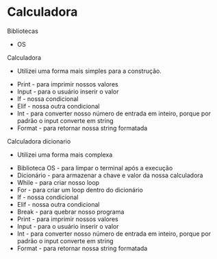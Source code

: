 # Calculadora

Bibliotecas
- OS

Calculadora
 - Utilizei uma forma mais simples para a construção.
 * Print - para imprimir nossos valores
 * Input - para o usuário inserir o valor
 * If - nossa condicional
 * Elif - nossa outra condicional
 * Int - para converter nosso número de entrada em inteiro, porque por padrão o input converte em string
 * Format - para retornar nossa string formatada

Calculadora dicionario
- Utilizei uma forma mais complexa
* Biblioteca OS - para limpar o terminal após a execução
* Dicionário - para armazenar a chave e valor da nossa calculadora
* While - para criar nosso loop
* For - para criar um loop dentro do dicionário
* If - nossa condicional
* Elif - nossa outra condicional
* Break - para quebrar nosso programa
* Print - para imprimir nossos valores
* Input - para o usuário inserir o valor
* Int - para converter nosso número de entrada em inteiro, porque por padrão o input converte em string
* Format - para retornar nossa string formatada

